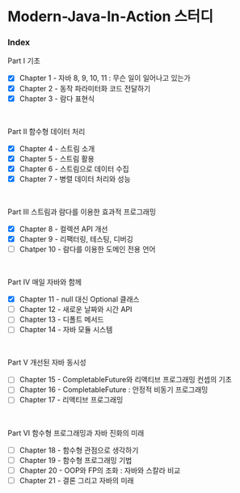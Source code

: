 # Modern-Java-In-Action 스터디

### Index

Part Ⅰ 기초
- [x] Chapter 1 - 자바 8, 9, 10, 11 : 무슨 일이 일어나고 있는가
- [x] Chapter 2 - 동작 파라미터화 코드 전달하기
- [x] Chapter 3 - 람다 표현식

<br>

Part Ⅱ 함수형 데이터 처리
- [x] Chapter 4 - 스트림 소개
- [x] Chapter 5 - 스트림 활용
- [x] Chapter 6 - 스트림으로 데이터 수집
- [x] Chapter 7 - 병렬 데이터 처리와 성능

<br>

Part Ⅲ 스트림과 람다를 이용한 효과적 프로그래밍
- [x] Chapter 8 - 컬렉션 API 개선
- [x] Chapter 9 - 리팩터링, 테스팅, 디버깅
- [ ] Chatper 10 - 람다를 이용한 도메인 전용 언어

<br>

Part Ⅳ 매일 자바와 함께
- [x] Chapter 11 - null 대신 Optional 클래스
- [ ] Chapter 12 - 새로운 날짜와 시간 API
- [ ] Chapter 13 - 디폴트 메서드
- [ ] Chapter 14 - 자바 모듈 시스템

<br>

Part Ⅴ 개선된 자바 동시성
- [ ] Chapter 15 - CompletableFuture와 리액티브 프로그래밍 컨셉의 기초
- [ ] Chapter 16 - CompletableFuture : 안정적 비동기 프로그래밍
- [ ] Chapter 17 - 리액티브 프로그래밍

<br>

Part Ⅵ 함수형 프로그래밍과 자바 진화의 미래
- [ ] Chapter 18 - 함수형 관점으로 생각하기
- [ ] Chapter 19 - 함수형 프로그래밍 기법
- [ ] Chapter 20 - OOP와 FP의 조화 : 자바와 스칼라 비교
- [ ] Chapter 21 - 결론 그리고 자바의 미래
